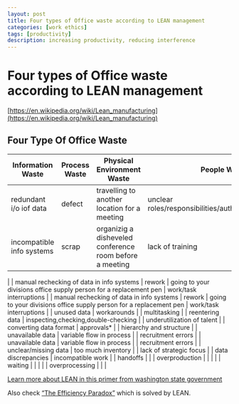 ```yaml
---
layout: post
title: Four types of Office waste according to LEAN management
categories: [work ethics]
tags: [productivity]
description: increasing productivity, reducing interference
---
```


# Four types of Office waste according to LEAN management
[https://en.wikipedia.org/wiki/Lean_manufacturing](https://en.wikipedia.org/wiki/Lean_manufacturing)

## Four Type Of Office Waste			
| Information Waste	| Process Waste	| Physical Environment Waste	| People Waste | 
| -	| -	| -	| - | 
| redundant i/o iof data		| defect	| travelling to another location for a meeting		| 	unclear roles/responsibilities/authority/accountatbility |
| incompatible info systems		| scrap		| organizig a disheveled conference room before a meeting		| lack of training
 |
| manual rechecking of data in info systems		| rework	| going to your divisions office supply person for a replacement pen		| work/task interruptions
 |
| manual rechecking of data in info systems		| rework		| going to your divisions office supply person for a replacement pen		| work/task interruptions
 |
| unused data		| workarounds	|  	| multitasking |
| reentering data		| inspecting,checking,double-checking		|  	| underutilization of talent
 |
| converting data format		| approvals*		|  	| hierarchy and structure
 |
| unavailable data		| variable flow in process		|  	| recruitment errors
 |
| unavailable data		| variable flow in process		|  	| recruitment errors
 |
| unclear/missing data		| too much inventory		|  	| lack of strategic focus
 |
| data discrepancies		| incompatible work		|  	| handoffs
 |
|  	| overproduction		|  	|   |
|  	| waiting		|  	|   |
|  	| overprocessing		|  	|   |



	


[Learn more about LEAN in this primer from washington state government](https://youtu.be/RxDw0Q_gVt0)


 

Also check [“The Efficiency Paradox”](http://thetypicaldev-garagexn.rhcloud.com/2016/12/04/efficiency-paradox/) which is solved by LEAN.